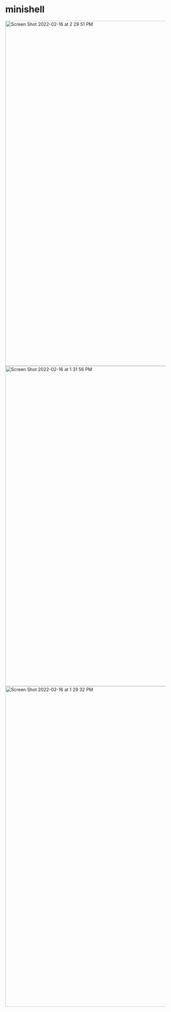 # minishell
<img width="1082" alt="Screen Shot 2022-02-16 at 2 29 51 PM" src="https://user-images.githubusercontent.com/79366498/154256200-0b7c1b29-d729-46fc-a8ae-4c202e6cc03e.png">

<img width="1004" alt="Screen Shot 2022-02-16 at 1 31 56 PM" src="https://user-images.githubusercontent.com/79366498/154246673-1ff07f0a-120f-4b97-afc5-8278557d3cb6.png">
<img width="1005" alt="Screen Shot 2022-02-16 at 1 29 32 PM" src="https://user-images.githubusercontent.com/79366498/154246683-26eff491-b71a-416e-8dd2-383994c2adb8.png">
